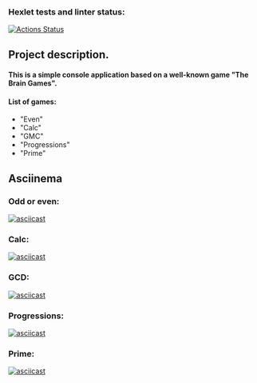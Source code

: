 ### Hexlet tests and linter status:
[![Actions Status](https://github.com/toniwar/java-project-61/actions/workflows/hexlet-check.yml/badge.svg)](https://github.com/toniwar/java-project-61/actions)

## Project description.
#### This is a simple console application based on a well-known game "The Brain Games".

#### List of games:
* "Even"
* "Calc"
* "GMC"
* "Progressions"
* "Prime"


## Asciinema

### Odd or even:
[![asciicast](https://asciinema.org/a/621952.svg)](https://asciinema.org/a/621952)

### Calc:
[![asciicast](https://asciinema.org/a/621955.svg)](https://asciinema.org/a/621955)

### GCD:
[![asciicast](https://asciinema.org/a/622092.svg)](https://asciinema.org/a/622092)

### Progressions:
[![asciicast](https://asciinema.org/a/622109.svg)](https://asciinema.org/a/622109)

### Prime:
[![asciicast](https://asciinema.org/a/622113.svg)](https://asciinema.org/a/622113)

